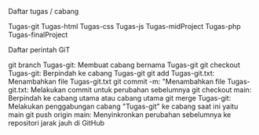 Daftar tugas / cabang

Tugas-git
Tugas-html
Tugas-css
Tugas-js
Tugas-midProject
Tugas-php
Tugas-finalProject

Daftar perintah GiT

git branch Tugas-git: Membuat cabang bernama Tugas-git
git checkout Tugas-git: Berpindah ke cabang Tugas-git
git add Tugas-git.txt: Menambahkan file Tugas-git.txt
git commit -m: "Menambahkan file Tugas-git.txt: Melakukan commit untuk perubahan sebelumnya
git checkout main: Berpindah ke cabang utama atau cabang utama
git merge Tugas-git: Melakukan penggabungan cabang "Tugas-git" ke cabang saat ini yaitu main
git push origin main: Menyinkronkan perubahan sebelumnya ke repositori jarak jauh di GitHub
